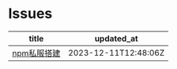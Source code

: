 # Issues
| title | updated_at |
| --- | --- |
| [npm私服搭建](https://github.com/sxy15/ISSUE/issues/1) | 2023-12-11T12:48:06Z |
